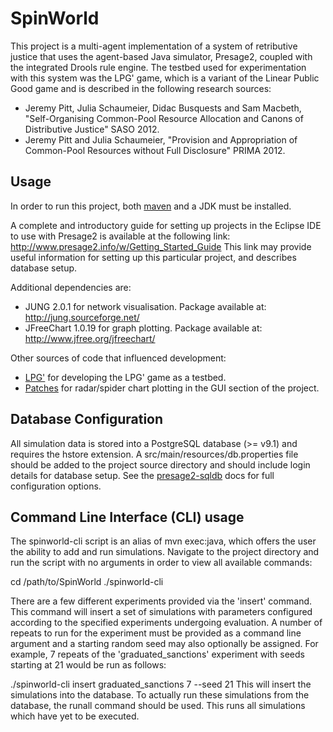 # SpinWorld #
This project is a multi-agent implementation of a system of retributive justice that uses the agent-based Java simulator, Presage2, coupled with the integrated Drools rule engine. The testbed used for experimentation with this system was the LPG' game, which is a variant of the Linear Public Good game and is described in the following research sources:

* Jeremy Pitt, Julia Schaumeier, Didac Busquests and Sam Macbeth, "Self-Organising Common-Pool Resource Allocation and Canons of Distributive Justice" SASO 2012.
* Jeremy Pitt and Julia Schaumeier, "Provision and Appropriation of Common-Pool Resources without Full Disclosure" PRIMA 2012.

## Usage ##
In order to run this project, both [maven](http://maven.apache.org/) and a JDK must be installed.

A complete and introductory guide for setting up projects in the Eclipse IDE to use with Presage2 is available at the following link:
http://www.presage2.info/w/Getting_Started_Guide
This link may provide useful information for setting up this particular project, and describes database setup.

Additional dependencies are:

* JUNG 2.0.1 for network visualisation. Package available at: http://jung.sourceforge.net/
* JFreeChart 1.0.19 for graph plotting. Package available at: http://www.jfree.org/jfreechart/

Other sources of code that influenced development:

* [LPG'](https://github.com/sammacbeth/LPG--Game) for developing the LPG' game as a testbed.
* [Patches](https://github.com/mkrauskopf/jfreechart-patches) for radar/spider chart plotting in the GUI section of the project.

## Database Configuration ##
All simulation data is stored into a PostgreSQL database (>= v9.1) and requires the hstore extension. A src/main/resources/db.properties file should be added to the project source directory and should include login details for database setup. See the [presage2-sqldb](https://github.com/Presage/presage2-sqldb) docs for full configuration options.

## Command Line Interface (CLI) usage ##

The spinworld-cli script is an alias of mvn exec:java, which offers the user the ability to add and run simulations. Navigate to the project directory and run the script with no arguments in order to view all available commands: 

cd /path/to/SpinWorld
./spinworld-cli

There are a few different experiments provided via the 'insert' command. This command will insert a set of simulations with parameters configured according to the specified experiments undergoing evaluation. A number of repeats to run for the experiment must be provided as a command line argument and a starting random seed may also optionally be assigned. For example, 7 repeats of the 'graduated_sanctions' experiment with seeds starting at 21 would be run as follows:

./spinworld-cli insert graduated_sanctions 7 --seed 21
This will insert the simulations into the database. To actually run these simulations from the database, the runall command should be used. This runs all simulations which have yet to be executed.
